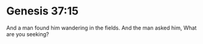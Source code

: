 # Genesis 37:15

And a man found him wandering in the fields. And the man asked him, What are you seeking?
